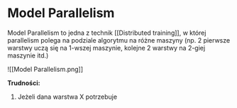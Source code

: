 # Model Parallelism
Model Parallelism to jedna z technik [[Distributed training]], w której parallelism polega na podziale algorytmu na różne maszyny (np. 2 pierwsze warstwy uczą się na 1-wszej maszynie, kolejne 2 warstwy na 2-giej maszynie itd.)

![[Model Parallelism.png]]

**Trudności:**
1. Jeżeli dana warstwa X potrzebuje 